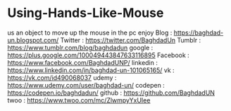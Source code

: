 # Using-Hands-Like-Mouse
us an object to move up the mouse in the pc enjoy   Blog : https://baghdad-un.blogspot.com/ Twitter : https://twitter.com/BaghdadUn Tumblr : https://www.tumblr.com/blog/baghdadun google : https://plus.google.com/100049443847633116895 Facebook : https://www.facebook.com/BaghdadUNP/ linkedin : https://www.linkedin.com/in/baghdad-un-101065165/ vk : https://vk.com/id490068037 udemy : https://www.udemy.com/user/baghdad-un/ codepen : https://codepen.io/baghdadun/ github : https://github.com/BaghdadUN twoo  : https://www.twoo.com/mc/ZlwmpyYxUIee
